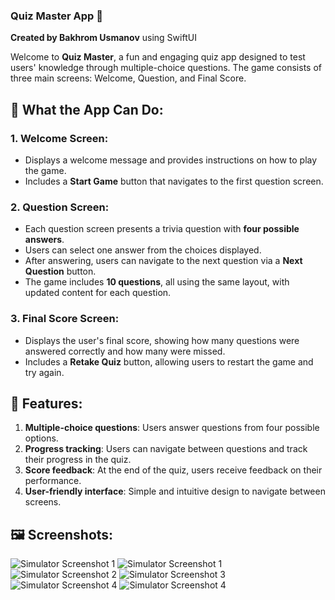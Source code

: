 ### Quiz Master App 🎯
**Created by Bakhrom Usmanov** using SwiftUI

Welcome to **Quiz Master**, a fun and engaging quiz app designed to test users' knowledge through multiple-choice questions. The game consists of three main screens: Welcome, Question, and Final Score.

## 📱 What the App Can Do:

### 1. **Welcome Screen**:
   - Displays a welcome message and provides instructions on how to play the game.
   - Includes a **Start Game** button that navigates to the first question screen.

### 2. **Question Screen**:
   - Each question screen presents a trivia question with **four possible answers**.
   - Users can select one answer from the choices displayed.
   - After answering, users can navigate to the next question via a **Next Question** button.
   - The game includes **10 questions**, all using the same layout, with updated content for each question.

### 3. **Final Score Screen**:
   - Displays the user's final score, showing how many questions were answered correctly and how many were missed.
   - Includes a **Retake Quiz** button, allowing users to restart the game and try again.

## 🚀 Features:
1. **Multiple-choice questions**: Users answer questions from four possible options.
2. **Progress tracking**: Users can navigate between questions and track their progress in the quiz.
3. **Score feedback**: At the end of the quiz, users receive feedback on their performance.
4. **User-friendly interface**: Simple and intuitive design to navigate between screens.
   
## 🖼️ Screenshots:

![Simulator Screenshot 1](Simulator%20Screenshot%20-%200.png)
![Simulator Screenshot 1](Simulator%20Screenshot%20-%201.png)
![Simulator Screenshot 2](Simulator%20Screenshot%20-%202.png)
![Simulator Screenshot 3](Simulator%20Screenshot%20-%203.png)
![Simulator Screenshot 4](Simulator%20Screenshot%20-%204.png)
![Simulator Screenshot 4](Simulator%20Screenshot%20-%205.png)
